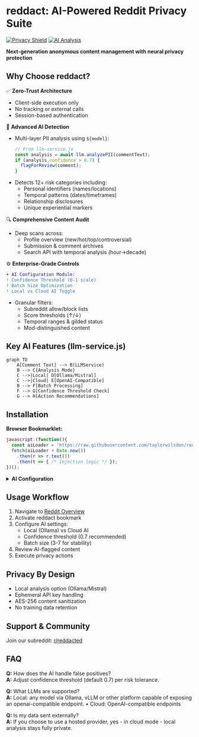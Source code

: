 # reddact: AI-Powered Reddit Privacy Suite

[![Privacy Shield](https://img.shields.io/badge/Privacy-100%25_Client--Side_Processing-success)](https://example.com)
[![AI Analysis](https://img.shields.io/badge/AI-PII_Detection-blueviolet)](https://example.com)

**Next-generation anonymous content management with neural privacy protection**

## Why Choose reddact?
✅ **Zero-Trust Architecture**  
- Client-side execution only
- No tracking or external calls
- Session-based authentication

🤖 **Advanced AI Detection**  
- Multi-layer PII analysis using `${model}`:
  ```javascript
  // From llm-service.js
  const analysis = await llm.analyzePII(commentText);
  if (analysis.confidence > 0.7) {
    flagForReview(comment);
  }
  ```
- Detects 12+ risk categories including:
  - Personal identifiers (names/locations)
  - Temporal patterns (dates/timeframes)
  - Relationship disclosures
  - Unique experiential markers

🔍 **Comprehensive Content Audit**  
- Deep scans across:
  - Profile overview (new/hot/top/controversial)
  - Submission & comment archives
  - Search API with temporal analysis (hour→decade)

⚙️ **Enterprise-Grade Controls**  
```diff
+ AI Configuration Module:
! Confidence Threshold (0-1 scale)
! Batch Size Optimization
! Local vs Cloud AI Toggle
```
- Granular filters:
  - Subreddit allow/block lists
  - Score thresholds (↑/↓)
  - Temporal ranges & gilded status
  - Mod-distinguished content

## Key AI Features (llm-service.js)
```mermaid
graph TD
    A[Comment Text] --> B(LLMService)
    B --> C{Analysis Mode}
    C -->|Local| D[Ollama/Mistral]
    C -->|Cloud| E[OpenAI-Compatible]
    B --> F[Batch Processing]
    F --> G[Confidence Threshold Check]
    G --> H[Action Recommendations]
```

## Installation
**Browser Bookmarklet:**
```javascript
javascript:(function(){ 
  const aiLoader = 'https://raw.githubusercontent.com/taylorwilsdon/reddact/main/reddact.js?';
  fetch(aiLoader + Date.now())
    .then(r => r.text())
    .then(t => { /* Injection logic */ });
})();
```

<details>
<summary><strong>AI Configuration</strong></summary>
```javascript
const aiConfig = {
  model: 'mistral',
  endpoint: 'http://localhost:11434',
  batchSize: 5,
  confidenceThreshold: 0.7
};
```
</details>

## Usage Workflow
1. Navigate to [Reddit Overview](https://old.reddit.com/u/me/overview)
2. Activate reddact bookmark
3. Configure AI settings:
   - Local (Ollama) vs Cloud AI
   - Confidence threshold (0.7 recommended)
   - Batch size (3-7 for stability)
4. Review AI-flagged content
5. Execute privacy actions

## Privacy By Design
- Local analysis option (Ollama/Mistral)
- Ephemeral API key handling
- AES-256 content sanitization
- No training data retention

## Support & Community
Join our subreddit: [r/reddacted](https://reddit.com/r/reddacted)

## FAQ
**Q:** How does the AI handle false positives?  
**A:** Adjust confidence threshold (default 0.7) per risk tolerance.

**Q:** What LLMs are supported?  
**A:** Local: any model via Ollama, vLLM or other platform capable of exposing an openai-compatible endpoint. • Cloud: OpenAI-compatible endpoints

**Q:** Is my data sent externally?  
**A:** If you choose to use a hosted provider, yes - in cloud mode - local analysis stays fully private.
